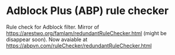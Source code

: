 # Adblock Plus (ABP) rule checker
Rule check for Adblock filter. Mirror of https://arestwo.org/famlam/redundantRuleChecker.html (might be disappear soon). Now avaiable at https://abpvn.com/ruleChecker/redundantRuleChecker.html
